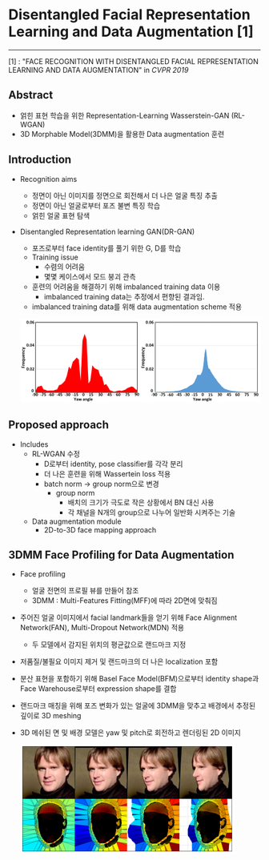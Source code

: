 # **Disentangled Facial Representation Learning and Data Augmentation [1]**

<hr>

[1] : "FACE RECOGNITION WITH DISENTANGLED FACIAL REPRESENTATION LEARNING
AND DATA AUGMENTATION" in *CVPR 2019*



## Abstract

- 얽힌 표현 학습을 위한 Representation-Learning Wasserstein-GAN (RL-WGAN)
- 3D Morphable Model(3DMM)을 활용한 Data augmentation 훈련



## Introduction

- Recognition aims

  - 정면이 아닌 이미지를 정면으로 회전해서 더 나은 얼굴 특징 추출
  - 정면이 아닌 얼굴로부터 포즈 불변 특징 학습
  - 얽힌 얼굴 표현 탐색

- Disentangled Representation learning GAN(DR-GAN)

  - 포즈로부터 face identity를 풀기 위한 G, D를 학습
  - Training issue
    - 수렴의 어려움
    - 몇몇 케이스에서 모드 붕괴 관측
  - 훈련의 어려움을 해결하기 위해 imbalanced training data 이용
    - imbalanced training data는 추정에서 편향된 결과임.
  - imbalanced training data를 위해 data augmentation scheme 적용

  ![1.PNG](Fig/1.PNG?raw=true)



## Proposed approach

- Includes
  - RL-WGAN 수정
    - D로부터 identity, pose classifier를 각각 분리
    - 더 나은 훈련을 위해 Wassertein loss 적용
    - batch norm -> group norm으로 변경
      - group norm
        - 배치의 크기가 극도로 작은 상황에서 BN 대신 사용
        - 각 채널을 N개의 group으로 나누어 일반화 시켜주는 기술
  - Data augmentation module
    - 2D-to-3D face mapping approach



## 3DMM Face Profiling for Data Augmentation

- Face profiling
  - 얼굴 전면의 프로필 뷰를 만들어 참조
  - 3DMM : Multi-Features Fitting(MFF)에 따라 2D면에 맞춰짐
- 주어진 얼굴 이미지에서 facial landmark들을 얻기 위해 Face Alignment Network(FAN), Multi-Dropout Network(MDN) 적용
  - 두 모델에서 감지된 위치의 평균값으로 랜드마크 지정
- 저품질/불필요 이미지 제거 및 랜드마크의 더 나은 localization 포함
- 분산 표현을 포함하기 위해 Basel Face Model(BFM)으로부터 identity shape과 Face Warehouse로부터 expression shape를 결합
- 랜드마크 매칭을 위해 포즈 변화가 있는 얼굴에 3DMM을 맞추고 배경에서 추정된 깊이로 3D meshing

- 3D 메쉬된 면 및 배경 모델은 yaw 및 pitch로 회전하고 렌더링된 2D 이미지

  ![2.PNG](Fig/2.PNG?raw=true)

